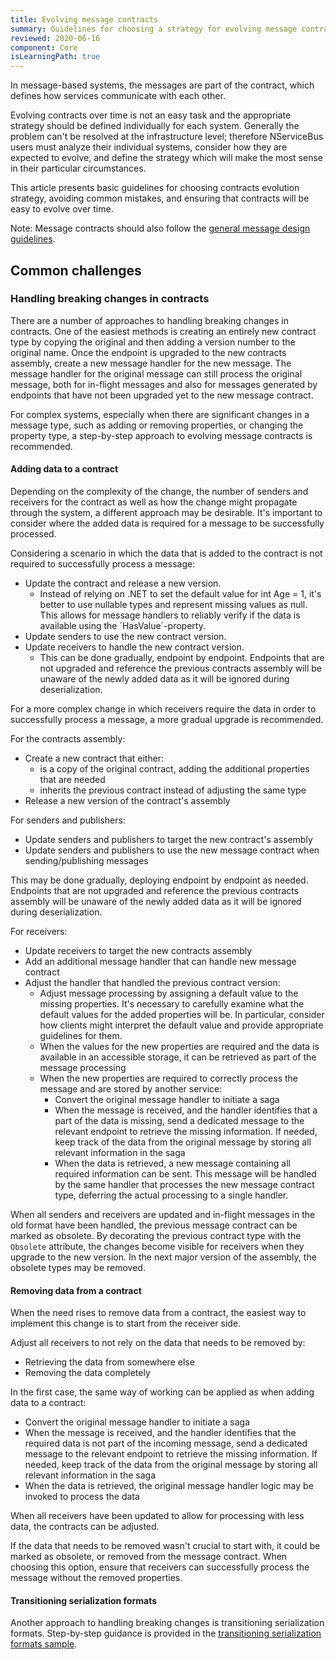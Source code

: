 ```yaml
---
title: Evolving message contracts
summary: Guidelines for choosing a strategy for evolving message contracts
reviewed: 2020-06-16
component: Core
isLearningPath: true
---
```


In message-based systems, the messages are part of the contract, which defines how services communicate with each other.

Evolving contracts over time is not an easy task and the appropriate strategy should be defined individually for each system. Generally the problem can't be resolved at the infrastructure level; therefore NServiceBus users must analyze their individual systems, consider how they are expected to evolve, and define the strategy which will make the most sense in their particular circumstances.

This article presents basic guidelines for choosing contracts evolution strategy, avoiding common mistakes, and ensuring that contracts will be easy to evolve over time.

Note: Message contracts should also follow the [general message design guidelines](/nservicebus/messaging/messages-events-commands.md#designing-messages).

## Common challenges

### Handling breaking changes in contracts

There are a number of approaches to handling breaking changes in contracts. One of the easiest methods is creating an entirely new contract type by copying the original and then adding a version number to the original name. Once the endpoint is upgraded to the new contracts assembly, create a new message handler for the new message. The message handler for the original message can still process the original message, both for in-flight messages and also for messages generated by endpoints that have not been upgraded yet to the new message contract.

For complex systems, especially when there are significant changes in a message type, such as adding or removing properties, or changing the property type, a step-by-step approach to evolving message contracts is recommended.

#### Adding data to a contract

Depending on the complexity of the change, the number of senders and receivers for the contract as well as how the change might propagate through the system, a different approach may be desirable. It's important to consider where the added data is required for a message to be successfully processed.

Considering a scenario in which the data that is added to the contract is not required to successfully process a message:

* Update the contract and release a new version.
  * Instead of relying on .NET to set the default value for int Age = 1, it's better to use nullable types and represent missing values as null. This allows for message handlers to reliably verify if the data is available using the ´HasValue´-property.
* Update senders to use the new contract version.
* Update receivers to handle the new contract version.
  * This can be done gradually, endpoint by endpoint. Endpoints that are not upgraded and reference the previous contracts assembly will be unaware of the newly added data as it will be ignored during deserialization.

For a more complex change in which receivers require the data in order to successfully process a message, a more gradual upgrade is recommended.

For the contracts assembly:

* Create a new contract that either:
  * is a copy of the original contract, adding the additional properties that are needed
  * inherits the previous contract instead of adjusting the same type
* Release a new version of the contract's assembly

For senders and publishers:

* Update senders and publishers to target the new contract's assembly
* Update senders and publishers to use the new message contract when sending/publishing messages

This may be done gradually, deploying endpoint by endpoint as needed. Endpoints that are not upgraded and reference the previous contracts assembly will be unaware of the newly added data as it will be ignored during deserialization.

For receivers:

* Update receivers to target the new contracts assembly
* Add an additional message handler that can handle new message contract
* Adjust the handler that handled the previous contract version:
  * Adjust message processing by assigning a default value to the missing properties. It's necessary to carefully examine what the default values for the added properties will be. In particular, consider how clients might interpret the default value and provide appropriate guidelines for them.
  * When the values for the new properties are required and the data is available in an accessible storage, it can be retrieved as part of the message processing
  * When the new properties are required to correctly process the message and are stored by another service:
    * Convert the original message handler to initiate a saga
    * When the message is received, and the handler identifies that a part of the data is missing, send a dedicated message to the relevant endpoint to retrieve the missing information. If needed, keep track of the data from the original message by storing all relevant information in the saga
    * When the data is retrieved, a new message containing all required information can be sent. This message will be handled by the same handler that processes the new message contract type, deferring the actual processing to a single handler.

When all senders and receivers are updated and in-flight messages in the old format have been handled, the previous message contract can be marked as obsolete. By decorating the previous contract type with the `Obsolete` attribute, the changes become visible for receivers when they upgrade to the new version. In the next major version of the assembly, the obsolete types may be removed.

#### Removing data from a contract

When the need rises to remove data from a contract, the easiest way to implement this change is to start from the receiver side.

Adjust all receivers to not rely on the data that needs to be removed by:

* Retrieving the data from somewhere else
* Removing the data completely

In the first case, the same way of working can be applied as when adding data to a contract:

* Convert the original message handler to initiate a saga
* When the message is received, and the handler identifies that the required data is not part of the incoming message, send a dedicated message to the relevant endpoint to retrieve the missing information. If needed, keep track of the data from the original message by storing all relevant information in the saga
* When the data is retrieved, the original message handler logic may be invoked to process the data

When all receivers have been updated to allow for processing with less data, the contracts can be adjusted.

If the data that needs to be removed wasn't crucial to start with, it could be marked as obsolete, or removed from the message contract. When choosing this option, ensure that receivers can successfully process the message without the removed properties.

#### Transitioning serialization formats

Another approach to handling breaking changes is transitioning serialization formats. Step-by-step guidance is provided in the [transitioning serialization formats sample](/samples/serializers/transitioning-formats/).
